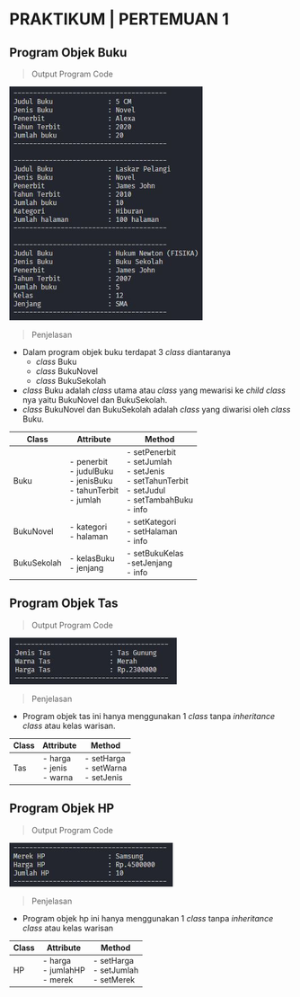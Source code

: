 # PRAKTIKUM | PERTEMUAN 1

## Program Objek Buku

> Output Program Code

![](images/output-objek-buku.JPG)

> Penjelasan

- Dalam program objek buku terdapat 3 _class_ diantaranya
  - _class_ Buku
  - _class_ BukuNovel
  - _class_ BukuSekolah
- _class_ Buku adalah _class_ utama atau _class_ yang mewarisi ke _child class_ nya yaitu BukuNovel dan BukuSekolah.
- _class_ BukuNovel dan BukuSekolah adalah _class_ yang diwarisi oleh _class_ Buku.

| Class       | Attribute                                                                     | Method                                                                                                                |
| ----------- | ----------------------------------------------------------------------------- | --------------------------------------------------------------------------------------------------------------------- |
| Buku        | - penerbit <br> - judulBuku <br> - jenisBuku <br> - tahunTerbit <br> - jumlah | - setPenerbit <br> - setJumlah <br> - setJenis <br> - setTahunTerbit <br> - setJudul <br> - setTambahBuku <br> - info |
| BukuNovel   | - kategori <br> - halaman                                                     | - setKategori <br> - setHalaman <br> - info                                                                           |
| BukuSekolah | - kelasBuku <br> - jenjang                                                    | - setBukuKelas <br> -setJenjang <br> - info                                                                           |

## Program Objek Tas

> Output Program Code

![](images/output-objek-tas.JPG)

> Penjelasan

- Program objek tas ini hanya menggunakan 1 _class_ tanpa _inheritance class_ atau kelas warisan.

| Class | Attribute                         | Method                                     |
| ----- | --------------------------------- | ------------------------------------------ |
| Tas   | - harga <br> - jenis <br> - warna | - setHarga <br> - setWarna <br> - setJenis |

## Program Objek HP

> Output Program Code

![](images/output-objek-hp.JPG)

> Penjelasan

- Program objek hp ini hanya menggunakan 1 _class_ tanpa _inheritance class_ atau kelas warisan

| Class | Attribute                            | Method                                      |
| ----- | ------------------------------------ | ------------------------------------------- |
| HP    | - harga <br> - jumlahHP <br> - merek | - setHarga <br> - setJumlah <br> - setMerek |
